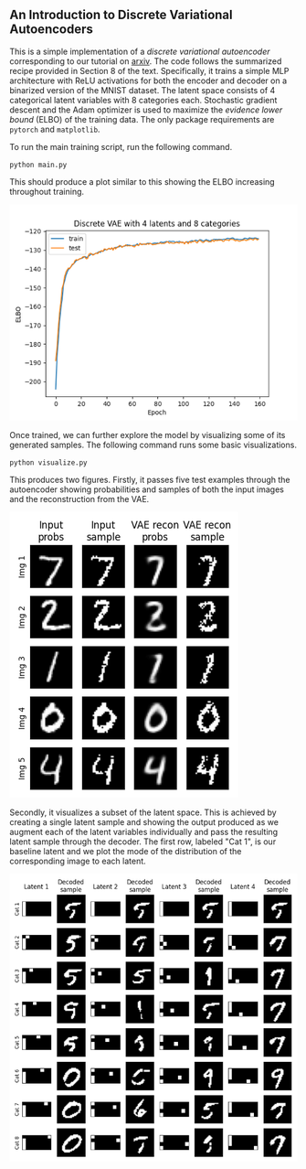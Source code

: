 ## An Introduction to Discrete Variational Autoencoders

This is a simple implementation of a *discrete variational autoencoder* corresponding to our tutorial on [arxiv](https://arxiv.org/abs/2505.10344). The code follows the summarized recipe provided in Section 8 of the text. Specifically, it trains a simple MLP architecture with ReLU activations for both the encoder and decoder on a binarized version of the MNIST dataset. The latent space consists of 4 categorical latent variables with 8 categories each. Stochastic gradient descent and the Adam optimizer is used to maximize the *evidence lower bound* (ELBO) of the training data. The only package requirements are `pytorch` and `matplotlib`.

To run the main training script, run the following command.
```
python main.py
```

This should produce a plot similar to this showing the ELBO increasing throughout training. 

![alt text](https://github.com/alanjeffares/discreteVAE/blob/main/figures/elbo.png?raw=true)

Once trained, we can further explore the model by visualizing some of its generated samples. The following command runs some basic visualizations.
```
python visualize.py
```

This produces two figures. Firstly, it passes five test examples through the autoencoder showing probabilities and samples of both the input images and the reconstruction from the VAE. 

![alt text](https://github.com/alanjeffares/discreteVAE/blob/main/figures/reconstructions.png?raw=true)

Secondly, it visualizes a subset of the latent space. This is achieved by creating a single latent sample and showing the output produced as we augment each of the latent variables individually and pass the resulting latent sample through the decoder. The first row, labeled "Cat 1", is our baseline latent and we plot the mode of the distribution of the corresponding image to each latent.

![alt text](https://github.com/alanjeffares/discreteVAE/blob/main/figures/latents.png?raw=true)
